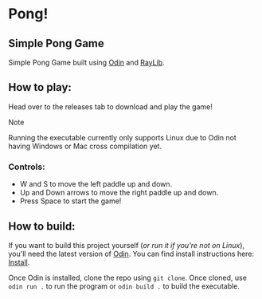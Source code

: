 # **Pong!**

## Simple Pong Game
Simple Pong Game built using [Odin](https://odin-lang.org/) and [RayLib](https://www.raylib.com/index.html).

## How to play:
Head over to the releases tab to download and play the game! 
> [!Note] 
> Running the executable currently only supports Linux due to Odin not having Windows or Mac cross compilation yet. 

### Controls:
- W and S to move the left paddle up and down.
- Up and Down arrows to move the right paddle up and down.
- Press Space to start the game!


## How to build:
If you want to build this project yourself (*or run it if you're not on Linux*), you'll need the latest version of <ins>Odin</ins>. You can find install instructions here: [Install](https://odin-lang.org/docs/install/).

Once Odin is installed, clone the repo using `git clone`. Once cloned, use `odin run .` to run the program or `odin build .` to build the executable. 